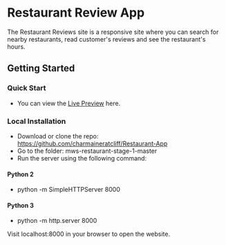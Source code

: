 # Restaurant Review App

The Restaurant Reviews site is a responsive site where you can search for nearby restaurants, read customer's reviews and see the restaurant's hours.

## Getting Started

### Quick Start

* You can view the [Live Preview](https://cdn.rawgit.com/charmaineratcliff/Restaurant-App/254a4222/index.html) here.

### Local Installation

* Download or clone the repo: https://github.com/charmaineratcliff/Restaurant-App
* Go to the folder: mws-restaurant-stage-1-master
* Run the server using the following command:

#### Python 2
* python -m SimpleHTTPServer 8000

#### Python 3
* python -m http.server 8000

Visit localhost:8000 in your browser to open the website.
